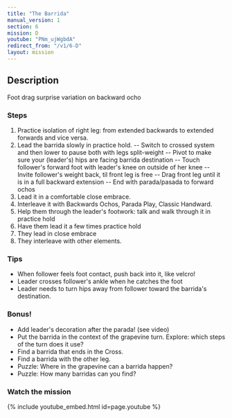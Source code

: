 ```yaml
---
title: "The Barrida"
manual_version: 1
section: 6
mission: D
youtube: "PNm_ujWgbdA"
redirect_from: "/v1/6-D"
layout: mission
---
```




## Description

Foot drag surprise variation on backward ocho

### Steps

1. Practice isolation of right leg: from extended backwards to extended forwards and vice versa.
2. Lead the barrida slowly in practice hold.
-- Switch to crossed system and then lower to pause both with legs split-weight 
-- Pivot to make sure your (leader's) hips are facing barrida destination
-- Touch follower's forward foot with leader's knee on outside of her knee 
-- Invite follower's weight back, til front leg is free
-- Drag front leg until it is in a full backward extension
-- End with parada/pasada to forward ochos
3. Lead it in a comfortable close embrace. 
4. Interleave it with Backwards Ochos, Parada Play, Classic Handward. 
5. Help them through the leader's footwork: talk and walk through it in practice hold
6. Have them lead it a few times practice hold
7. They lead in close embrace
8. They interleave with other elements. 

### Tips

* When follower feels foot contact, push back into it, like velcro! 
* Leader crosses follower's ankle when he catches the foot
* Leader needs to turn hips away from follower toward the barrida's destination. 

### Bonus!

* Add leader's decoration after the parada! (see video) 
* Put the barrida in the context of the grapevine turn. Explore: which steps of the turn does it use? 
* Find a barrida that ends in the Cross. 
* Find a barrida with the other leg. 
* Puzzle: Where in the grapevine can a barrida happen?
* Puzzle: How many barridas can you find?


### Watch the mission

{% include youtube_embed.html id=page.youtube %}



